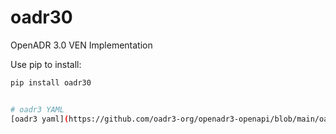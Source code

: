 # oadr30

OpenADR 3.0 VEN Implementation

Use pip to install:

```bash
pip install oadr30


# oadr3 YAML
[oadr3 yaml](https://github.com/oadr3-org/openadr3-openapi/blob/main/oadr3.0.1.yaml)

